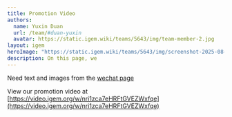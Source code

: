 ```yaml
---
title: Promotion Video
authors:
  name: Yuxin Duan
  url: /team/#duan-yuxin
  avatar: https://static.igem.wiki/teams/5643/img/team-member-2.jpg
layout: igem
heroImage: "https://static.igem.wiki/teams/5643/img/screenshot-2025-08-06-at-21-23-43.webp"
description: On this page, we
---
```


Need text and images from the [wechat page](https://mp.weixin.qq.com/s?__biz=MzU2ODA2MTY1MQ==&mid=2247488205&idx=1&sn=d0382734adcacea8da302debd283fa68&chksm=fc92e971cbe56067bb1f4fa6618174f96a225104049e554a2d8a253f7c4c536191caaee8d4e6&scene=178&cur_album_id=3718300648232550407&search_click_id=#rd)

View our promotion video at [https://video.igem.org/w/nri1zca7eHRFtGVEZWxfqe](https://video.igem.org/w/nri1zca7eHRFtGVEZWxfqe)
